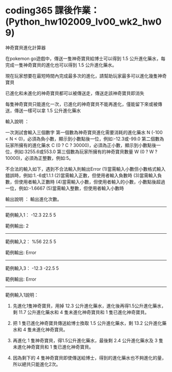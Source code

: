# coding365 課後作業： (Python_hw102009_lv00_wk2_hw09)

神奇寶貝進化計算器 

在pokemon go遊戲中，傳送一隻神奇寶貝給博士可以得到 1.5 公升進化藥水，每完成一隻神奇寶貝的進化也可以得到 1.5 公升進化藥水。 

現在玩家想要在最短時間內完成最多次的進化，請幫助玩家最多可以進化幾隻神奇寶貝 

已進化和未進化的神奇寶貝都可以被傳送走，傳送走該神奇寶貝即消失 

每隻神奇寶貝只能進化一次，已進化的神奇寶貝不能再進化，僅能留下來或被傳送，傳送一樣可以拿 1.5 公升進化藥水 

輸入說明 ： 

一次測試會輸入三個數字 
第一個數為神奇寶貝進化需要消耗的進化藥水 N (-100 < N < 0)，必須為負小數，顯示到小數點後一位，例如:-12.3或-99.0 
第二個數為玩家所擁有的進化藥水 C (0 ? C ? 30000)，必須為正小數，顯示到小數點後一位，例如:3255.6或553.0 
第三個數為玩家所擁有的神奇寶貝數量 W (0 ? W ? 10000)，必須為正整數，例如:5。 


不合法的輸入如下，遇到不合法輸入則輸出Error 
(1)當需輸入小數但小數格式輸入錯誤時，例如:1.-6或1.1.1 
(2)當需輸入正數，但使用者輸入負數時 
(3)當需輸入負數，但使用者輸入正數時 
(4)當需輸入小數，但使用者輸入的小數，小數點後超過一位，例如:-1.6667 
(5)當需輸入整數，但使用者輸入小數時 


輸出說明 ： 
輸出進化次數。 

--------------------- 

範例輸入1： 
-12.3 22.5 5 

範例輸出: 
2 

--------------------- 

範例輸入2： 
%56 22.5 5 

範例輸出: 
Error 

--------------------- 

範例輸入3： 
-12.3 -22.5 5 

範例輸出: 
Error 

--------------------- 

範例輸入1說明： 
1. 先進化1隻神奇寶貝，用掉 12.3 公升進化藥水，進化後再得1.5公升進化藥水，剩 11.7 公升進化藥水和 4 隻未進化神奇寶貝和 1 隻已進化神奇寶貝。 

2. 把 1 隻已進化神奇寶貝傳送給博士換取 1.5 公升進化藥水，剩 13.2 公升進化藥水和 4 隻未進化神奇寶貝。 

3. 再進化 1 隻神奇寶貝，得1.5公升進化藥水，最後剩 2.4 公升進化藥水及 3 隻未進化神奇寶貝和 1 隻已進化神奇寶貝。 

4. 因為剩下的 4 隻神奇寶貝即使傳送給博士，得到的進化藥水也不夠進化的量，所以總共只能進化2次。